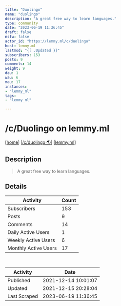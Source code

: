 ```yaml
---
title: "Duolingo" 
name: "duolingo"
description: "A great free way to learn languages."
type: community
date: "2023-06-19 11:36:45"
draft: false
nsfw: false
actor_id: "https://lemmy.ml/c/duolingo"
host: lemmy.ml
lastmod: "{[ .Updated }}"
subscribers: 153
posts: 9
comments: 14
weight: 9
dau: 1
wau: 6
mau: 17
instances:
- "lemmy_ml"
tags: 
- "lemmy_ml"

---
```


# /c/Duolingo on lemmy.ml

[[home](/)]
[[/c/duolingo 🌎](https://lemmy.ml/c/duolingo)]
[[lemmy.ml](/instances/lemmy_ml)]


## Description 

<blockquote class="description">
A great free way to learn languages.
</blockquote>


## Details

| Activity | Count  |
|----------------------|---|
| Subscribers          | 153 |
| Posts                | 9  |
| Comments             | 14  |
| Daily Active Users   | 1  |
| Weekly Active Users  | 6  |
| Monthly Active Users | 17  |

<br>

| Activity | Date |
|----------------------|---|
| Published            | 2021-12-14 10:01:07 |
| Updated              | 2021-12-15 20:28:04 |
| Last Scraped         | 2023-06-19 11:36:45 |
